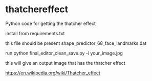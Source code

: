 # thatchereffect
Python code for getting the thatcher effect

install from requirements.txt

this file should be present
shape_predictor_68_face_landmarks.dat

run
python final_editor_clean_save.py -i your_image.jpg

this will give an output image that has the 
thatcher effect

https://en.wikipedia.org/wiki/Thatcher_effect
